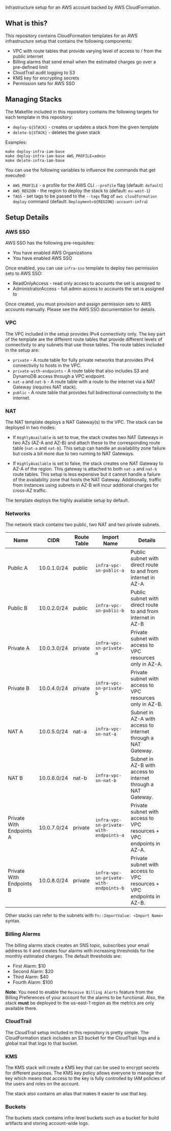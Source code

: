 Infrastructure setup for an AWS account backed by AWS CloudFormation.

## What is this?

This repository contains CloudFormation templates for an AWS infrastructure
setup that contains the following components:

* VPC with route tables that provide varying level of access to / from the
  public internet
* Billing alarms that send email when the estimated charges go over a pre-defined
  limit
* CloudTrail audit logging to S3
* KMS key for encrypting secrets
* Permission sets for AWS SSO

## Managing Stacks
The Makefile included in this repository contains the following targets
for each template in this repository:

* `deploy-${STACK}` - creates or updates a stack from the given template
* `delete-${STACK}` - deletes the given stack

Examples:
```
make deploy-infra-iam-base
make deploy-infra-iam-base AWS_PROFILE=admin
make delete-infra-iam-base
```

You can use the following variables to influence the commands that get executed:

* `AWS_PROFILE` - a profile for the AWS CLI `--profile` flag (default: `default`)
* `AWS_REGION` - the region to deploy the stack to (default: `eu-west-1`)
* `TAGS` - set tags to be passed to the `--tags` flag of `aws cloudformation deploy`
  command (default: `Deployment=${REGION}-account-infra`)

## Setup Details

### AWS SSO

AWS SSO has the following pre-requisites:

* You have enabled AWS Organizations
* You have enabled AWS SSO

Once enabled, you can use `infra-sso` template to deploy two permission sets to AWS SSO:

* ReadOnlyAccess - read only access to accounts the set is assigned to
* AdministratorAccess - full admin access to accounts the set is assigned to

Once created, you must provision and assign permission sets to AWS accounts
manually. Please see the AWS SSO documentation for details.

### VPC
The VPC included in the setup provides IPv4 connectivity only. The
key part of the template are the different route tables that provide different
levels of connectivity to any subnets that use those tables. The route tables
included in the setup are:
* `private` - A route table for fully private networks that provides IPv4
  connectivity to hosts in the VPC.
* `private-with-endpoints` - A route table that also includes S3 and DynamoDB
  access through a VPC endpoint.
* `nat-a` and `nat-b` - A route table with a route to the internet via a
  NAT Gateway (requires NAT stack).
* `public` - A route table that provides full bidirectional connectivity
  to the internet.

### NAT
The NAT template deploys a NAT Gateway(s) to the VPC. The stack can be deployed
in two modes:

* If `HighlyAvailable` is set to true, the stack creates two NAT Gateways
  in two AZs (AZ-A and AZ-B) and attach these to the corresponding route table
  (`nat-a` and `nat-b`). This setup can handle an availability zone failure
  but costs a bit more due to two running to NAT Gateways.

* If `HighlyAvailable` is set to false, the stack creates one NAT Gateway to
  AZ-A of the region. This gateway is attached to both `nat-a` and `nat-b`
  route tables. This setup is less expensive but it cannot handle a failure
  of the availability zone that hosts the NAT Gateway. Additionally, traffic
  from instances using subnets in AZ-B will incur additional charges for cross-AZ traffic.

The template deploys the highly available setup by default.

### Networks
The network stack contains two public, two NAT and two private subnets.

| Name | CIDR | Route Table | Import Name | Details |
|------|------|-------------|-------------|---------|
| Public A | 10.0.1.0/24 | public | `infra-vpc-sn-public-a` | Public subnet with direct route to and from internet in AZ-A |
| Public B | 10.0.2.0/24 | public | `infra-vpc-sn-public-b` | Public subnet with direct route to and from internet in AZ-B |
| Private A | 10.0.3.0/24 | private | `infra-vpc-sn-private-a` | Private subnet with access to VPC resources only in AZ-A. |
| Private B | 10.0.4.0/24 | private | `infra-vpc-sn-private-b` | Private subnet with access to VPC resources only in AZ-B. |
| NAT A | 10.0.5.0/24 | nat-a | `infra-vpc-sn-nat-a` | Subnet in AZ-A with access to internet through a NAT Gateway. |
| NAT B | 10.0.6.0/24 | nat-b | `infra-vpc-sn-nat-b` | Subnet in AZ-B with access to internet through a NAT Gateway. |
| Private With Endpoints A | 10.0.7.0/24 | private | `infra-vpc-sn-private-with-endpoints-a` | Private subnet with access to VPC resources + VPC endpoints in AZ-A. |
| Private With Endpoints B | 10.0.8.0/24 | private | `infra-vpc-sn-private-with-endpoints-b` | Private subnet with access to VPC resources + VPC endpoints in AZ-B. |

Other stacks can refer to the subnets with `Fn::ImportValue: <Import Name>` syntax.

### Billing Alarms
The billing alarms stack creates an SNS topic, subscribes your email address to
it and creates four alarms with increasing thresholds for the monthly estimated
charges. The default thresholds are:

* First Alarm: $10
* Second Alarm: $20
* Third Alarm: $40
* Fourth Alarm: $100

**Note**: You need to enable the `Receive Billing Alerts` feature from the Billing
Preferences of your account for the alarms to be functional. Also, the stack **must**
be deployed to the us-east-1 region as the metrics are only available there.

### CloudTrail
The CloudTrail setup included in this repository is pretty simple. The
CloudFormation stack includes an S3 bucket for the CloudTrail logs and
a global trail that logs to that bucket.

### KMS
The KMS stack will create a KMS key that can be used to encrypt secrets
for different purposes. The KMS key policy allows everyone to manage
the key which means that access to the key is fully controlled by IAM
policies of the users and roles on the account.

The stack also contains an alias that makes it easier to use that key.

### Buckets
The buckets stack contains infra-level buckets such as a bucket for build
artifacts and storing account-wide logs.
